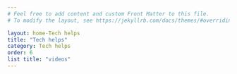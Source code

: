 ```yaml
---
# Feel free to add content and custom Front Matter to this file.
# To modify the layout, see https://jekyllrb.com/docs/themes/#overriding-theme-defaults

layout: home-Tech helps
title: "Tech helps"
category: Tech helps
order: 6
list title: "videos"
---
```

